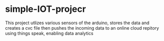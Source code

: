 # simple-IOT-projecr


This project utlizes various sensors of the arduino, stores the data and creates a cvc file then pushes the incoming data to an online cloud repitory using things speak, enabling data analytics 
